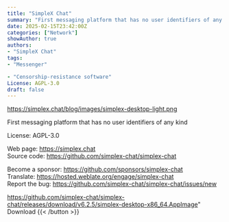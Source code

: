 ```yaml
---
title: "SimpleX Chat"
summary: "First messaging platform that has no user identifiers of any kind"
date: 2025-02-15T23:42:00Z
categories: ["Network"]
showAuthor: true
authors:
- "SimpleX Chat"
tags: 
- "Messenger"

- "Censorship-resistance software"
License: AGPL-3.0
draft: false
---
```


https://simplex.chat/blog/images/simplex-desktop-light.png

First messaging platform that has no user identifiers of any kind

License: AGPL-3.0

Web page: <https://simplex.chat>  
Source code: <https://github.com/simplex-chat/simplex-chat>

Become a sponsor: <https://github.com/sponsors/simplex-chat>  
Translate: <https://hosted.weblate.org/engage/simplex-chat>  
Report the bug: <https://github.com/simplex-chat/simplex-chat/issues/new>  

https://github.com/simplex-chat/simplex-chat/releases/download/v6.2.5/simplex-desktop-x86_64.AppImage" 
Download
{{< /button >}}
